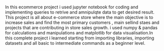 In this ecommerce project i used jupyter notebook for coding and implementing queries to retrive and amnipulqte data to get desired result. This project is all about e-commerce store where the main objective is to increase sales and find the most primary customers , main sellind staes and projects that are contributing in store sales growth. i used numpy &  pandas for calculations and manipulations and matplotlib for data visualisation.In this complete project i learned starting from importing libraries, importing datasets and all basic to intermediate commands as a beginner level.


